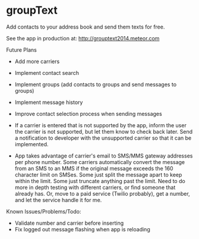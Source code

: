 groupText
===============

Add contacts to your address book and send them texts for free.

See the app in production at: http://grouptext2014.meteor.com

Future Plans
- Add more carriers

- Implement contact search

- Implement groups (add contacts to groups and send messages to groups)

- Implement message history

- Improve contact selection process when sending messages

- If a carrier is entered that is not supported by the app, inform the user the carrier is not supported, but let them know to check back later. Send a notification to developer with the unsupported carrier so that it can be implemented.

- App takes advantage of carrier's email to SMS/MMS gateway addresses per phone number. Some carriers automatically convert the message from an SMS to an MMS if the original message exceeds the 160 character limit on SMSes. Some just split the message apart to keep within the limit. Some just truncate anything past the limit. Need to do more in depth testing with different carriers, or find someone that already has. Or, move to a paid service (Twilio probably), get a number, and let the service handle it for me.


Known Issues/Problems/Todo:
- Validate number and carrier before inserting
- Fix logged out message flashing when app is reloading

